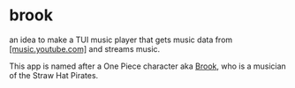 # brook

an idea to make a TUI music player that gets music data from [[music.youtube.com]](https://music.youtube.com) and streams music.

This app is named after a One Piece character aka [Brook](https://onepiece.fandom.com/wiki/Brook), who is a musician of the Straw Hat Pirates.
